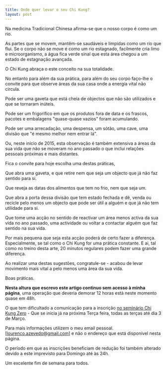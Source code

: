 ```yaml
---
title: Onde quer levar o seu Chi Kung?
layout: post
---
```

Na medicina Tradicional Chinesa afirma-se que o nosso corpo é como um rio.

As partes que se movem, mantêm-se saudáveis e límpidas como um rio que flui. 
Se o corpo não se move é como um rio estagnado, facilmente cria limo e microorganismo, a água fica verde sinal que esta área chegou a um estado de estagnação avançada. 

O Chi Kung abraça o este conceito na sua totalidade. 

No entanto para além da sua prática, para além do seu corpo faço-lhe o convite para que observe áreas da sua casa onde a energia vital não circula. 

Pode ser uma gaveta que está cheia de objectos que não são utilizados e que se tornaram inúteis. 

Pode ser um frigorífico em que os produtos fora de data e os frascos, pacotes e embalagens "quase-quase vazios" foram acumulando.

Pode ser uma arrecadação, uma despensa, um sótão, uma cave, uma divisão que "é mesmo melhor nem entrar lá".

Ou, neste início de 2015, esta observação é também extensiva a áreas da sua vida que não se moveram no ano passado o que inclui relações pessoais próximas e mais distantes.

Fica o convite para hoje escolha uma destas práticas, 

Que abra uma gaveta, e que retire nem que seja um objecto que já não faz sentido para si.

Que reveja as datas dos alimentos que tem no frio, nem que seja um.

Que abra a porta dessa divisão que tem estado fechada e dê, venda ou recicle pelo menos um objecto que pode ser útil a alguém e que já não tem utilidade para si.

Que tome uma acção no sentido de reactivar um área menos activa da sua vida no ano passado, uma actividade ou voltar a contactar alguém que faz sentido na sua vida. 

Por mais pequena que seja esta acção poderá de certo fazer a diferença. Especialmente, se tal como o Chi Kung for uma prática constante. E ai, tal como no treino desta arte, 20 minutos regulares podem fazer uma grande diferença.

Ao realizar uma destas sugestões, congratule-se - acabou de levar movimento mais vital a pelo menos uma área da sua vida.

Boas práticas. 

**Nesta altura que escrevo este artigo continuo sem acesso à minha página**, uma operação que deveria demorar 12 horas está neste momento quase em 48h.

O que tem dificultado a comunicação para a inscrição [no seminário Chi Kung Zero](http://eepurl.com/baSI7T) - Que se inicia já na próxima Terça feira, todas as terças até dia 3 de Março.

Para mais informações utilizem o meu email pessoal. [lourenco.azevedo@gmail.com] e não o endereço que está disponível nesta página. 

O período em que as inscrições beneficiam de redução foi também alterado devido a este imprevisto para Domingo até às 24h.

Um excelente fim de semana para todos. 















